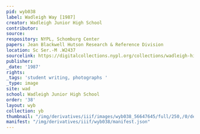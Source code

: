 ```yaml
---
pid: wyb038
label: Wadleigh Way [1987]
creator: Wadleigh Junior High School
contributor:
source:
respository: NYPL, Schomburg Center
papers: Jean Blackwell Hutson Research & Reference Division
location: Sc Ser.-M .W2437
sourcelink: https://digitalcollections.nypl.org/collections/wadleigh-high-school-yearbooks#/?tab=navigation
publisher:
_date: '1987'
rights:
_tags: 'student writing, photographs '
_type: image
site: wad
school: Wadleigh Junior High School
order: '38'
layout: wyb
collection: yb
thumbnail: "/img/derivatives/iiif/images/wyb038_56647645/full/250,/0/default.jpg"
manifest: "/img/derivatives/iiif/wyb038/manifest.json"
---
```

